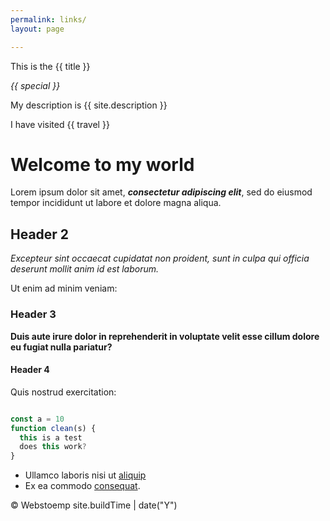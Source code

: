 ```yaml
---
permalink: links/
layout: page

---
```


This is the {{ title }}

_{{ special }}_

My description is {{ site.description }}

I have visited
{{ travel }}


# Welcome to my world

Lorem ipsum dolor sit amet, ***consectetur adipiscing elit***, sed do eiusmod tempor incididunt ut labore et dolore magna aliqua.

## Header 2

*Excepteur sint occaecat cupidatat non proident, sunt in culpa qui officia deserunt mollit anim id est laborum.*

Ut enim ad minim veniam:

### Header 3

**Duis aute irure dolor in reprehenderit in voluptate velit esse cillum dolore eu fugiat nulla pariatur?**

#### Header 4

Quis nostrud exercitation:

```javascript

const a = 10
function clean(s) {
  this is a test
  does this work?
}

```

* Ullamco laboris nisi ut [aliquip](https://example.com)
* Ex ea commodo [consequat](https://example.com).


<div class="c-sitefooter__copyright">
  <p class="u-margin-all-none">&copy; Webstoemp
   site.buildTime | date("Y") </p>
</div>
